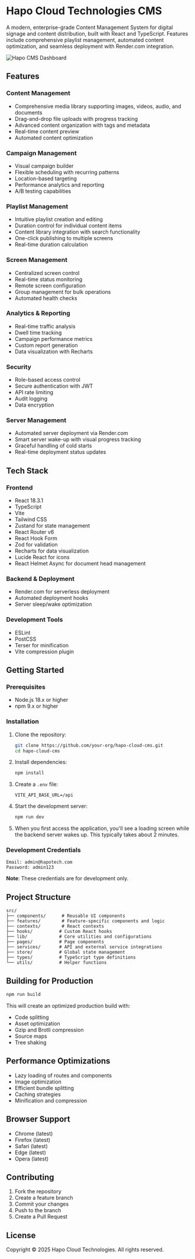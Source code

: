 # Hapo Cloud Technologies CMS

A modern, enterprise-grade Content Management System for digital signage and content distribution, built with React and
TypeScript. Features include comprehensive playlist management, automated content optimization, and seamless deployment
with Render.com integration.

![Hapo CMS Dashboard](https://images.unsplash.com/photo-1460925895917-afdab827c52f?auto=format&fit=crop&w=1200&h=400&q=80)

## Features

### Content Management
- Comprehensive media library supporting images, videos, audio, and documents
- Drag-and-drop file uploads with progress tracking
- Advanced content organization with tags and metadata
- Real-time content preview
- Automated content optimization

### Campaign Management
- Visual campaign builder
- Flexible scheduling with recurring patterns
- Location-based targeting
- Performance analytics and reporting
- A/B testing capabilities

### Playlist Management

- Intuitive playlist creation and editing
- Duration control for individual content items
- Content library integration with search functionality
- One-click publishing to multiple screens
- Real-time duration calculation

### Screen Management
- Centralized screen control
- Real-time status monitoring
- Remote screen configuration
- Group management for bulk operations
- Automated health checks

### Analytics & Reporting
- Real-time traffic analysis
- Dwell time tracking
- Campaign performance metrics
- Custom report generation
- Data visualization with Recharts

### Security
- Role-based access control
- Secure authentication with JWT
- API rate limiting
- Audit logging
- Data encryption

### Server Management

- Automated server deployment via Render.com
- Smart server wake-up with visual progress tracking
- Graceful handling of cold starts
- Real-time deployment status updates

## Tech Stack

### Frontend
- React 18.3.1
- TypeScript
- Vite
- Tailwind CSS
- Zustand for state management
- React Router v6
- React Hook Form
- Zod for validation
- Recharts for data visualization
- Lucide React for icons
- React Helmet Async for document head management

### Backend & Deployment

- Render.com for serverless deployment
- Automated deployment hooks
- Server sleep/wake optimization

### Development Tools
- ESLint
- PostCSS
- Terser for minification
- Vite compression plugin

## Getting Started

### Prerequisites
- Node.js 18.x or higher
- npm 9.x or higher

### Installation

1. Clone the repository:
   ```bash
   git clone https://github.com/your-org/hapo-cloud-cms.git
   cd hapo-cloud-cms
   ```

2. Install dependencies:
   ```bash
   npm install
   ```

3. Create a `.env` file:
   ```env
   VITE_API_BASE_URL=/api
   ```

4. Start the development server:
   ```bash
   npm run dev
   ```

5. When you first access the application, you'll see a loading screen while the backend server wakes up. This typically
   takes about 2 minutes.

### Development Credentials
```
Email: admin@hapotech.com
Password: admin123
```
**Note**: These credentials are for development only.

## Project Structure
```
src/
├── components/      # Reusable UI components
├── features/        # Feature-specific components and logic
├── contexts/        # React contexts
├── hooks/          # Custom React hooks
├── lib/            # Core utilities and configurations
├── pages/          # Page components
├── services/       # API and external service integrations
├── store/          # Global state management
├── types/          # TypeScript type definitions
└── utils/          # Helper functions
```

## Building for Production

```bash
npm run build
```

This will create an optimized production build with:
- Code splitting
- Asset optimization
- Gzip and Brotli compression
- Source maps
- Tree shaking

## Performance Optimizations

- Lazy loading of routes and components
- Image optimization
- Efficient bundle splitting
- Caching strategies
- Minification and compression

## Browser Support

- Chrome (latest)
- Firefox (latest)
- Safari (latest)
- Edge (latest)
- Opera (latest)

## Contributing

1. Fork the repository
2. Create a feature branch
3. Commit your changes
4. Push to the branch
5. Create a Pull Request

## License

Copyright © 2025 Hapo Cloud Technologies. All rights reserved.
